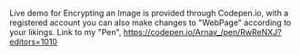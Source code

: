 Live demo for Encrypting an Image is provided through Codepen.io, with a registered account you can also make changes to "WebPage" according to your likings.
Link to my "Pen",
https://codepen.io/Arnav_/pen/RwReNXJ?editors=1010
